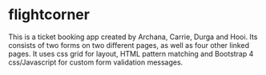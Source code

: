 # flightcorner

This is a ticket booking app created by Archana, Carrie, Durga and Hooi.
Its consists of two forms on two different pages,  as well as four other linked pages.
It uses css grid for layout, HTML pattern matching and Bootstrap 4 css/Javascript for custom form validation messages.
